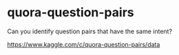 # quora-question-pairs

Can you identify question pairs that have the same intent?

https://www.kaggle.com/c/quora-question-pairs/data
